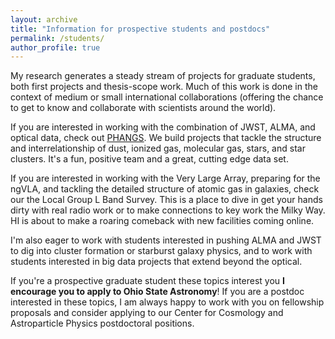 ```yaml
---
layout: archive
title: "Information for prospective students and postdocs"
permalink: /students/
author_profile: true
---
```


My research generates a steady stream of projects for graduate students, both first projects and thesis-scope work. Much of this work is done in the context of medium or small international collaborations (offering the chance to get to know and collaborate with scientists around the world).

If you are interested in working with the combination of JWST, ALMA, and optical data, check out <u><a href="https://www.phangs.org">PHANGS</a></u>. We build projects that tackle the structure and interrelationship of dust, ionized gas, molecular gas, stars, and star clusters. It's a fun, positive team and a great, cutting edge data set.

If you are interested in working with the Very Large Array, preparing for the ngVLA, and tackling the detailed structure of atomic gas in galaxies, check our the Local Group L Band Survey. This is a place to dive in get your hands dirty with real radio work or to make connections to key work the Milky Way. HI is about to make a roaring comeback with new facilities coming online.

I'm also eager to work with students interested in pushing ALMA and JWST to dig into cluster formation or starburst galaxy physics, and to work with students interested in big data projects that extend beyond the optical.

If you're a prospective graduate student these topics interest you **I encourage you to apply to Ohio State Astronomy**! If you are a postdoc interested in these topics, I am always happy to work with you on fellowship proposals and consider applying to our Center for Cosmology and Astroparticle Physics postdoctoral positions.
